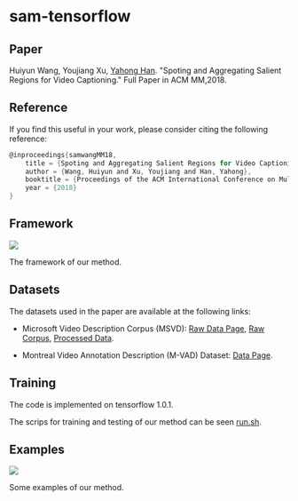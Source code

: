 # sam-tensorflow

## Paper
Huiyun Wang, Youjiang Xu, [Yahong Han](http://cs.tju.edu.cn/faculty/hanyahong/). "Spoting and Aggregating Salient Regions for Video Captioning." 
Full Paper in ACM MM,2018.

## Reference
If you find this useful in your work, please consider citing the following reference:
```c
@inproceedings{samwangMM18,
    title = {Spoting and Aggregating Salient Regions for Video Captioning},
    author = {Wang, Huiyun and Xu, Youjiang and Han, Yahong},
    booktitle = {Proceedings of the ACM International Conference on Multimedia (ACM MM)},
    year = {2018}
}
```

## Framework
![](https://github.com/HuiyunWang/sam-tensorflow/blob/master/figure/framework.png)

The framework of our method.

## Datasets
The datasets used in the paper are available at the following links:

* Microsoft Video Description Corpus (MSVD):
[Raw Data Page](http://www.cs.utexas.edu/users/ml/clamp/videoDescription/), [Raw Corpus](https://www.microsoft.com/en-us/download/details.aspx?id=52422&from=http%3A%2F%2Fresearch.microsoft.com%2Fen-us%2Fdownloads%2F38cf15fd-b8df-477e-a4e4-a4680caa75af%2Fdefault.aspx), [Processed Data](https://www.dropbox.com/sh/4ecwl7zdha60xqo/AAC_TAsR7SkEYhkSdAFKcBlMa?dl=0).

* Montreal Video Annotation Description (M-VAD) Dataset:
[Data Page](http://www.mila.umontreal.ca/Home/public-datasets/montreal-video-annotation-dataset).

## Training
The code is implemented on tensorflow 1.0.1.

The scrips for training and testing of our method can be seen [run.sh](https://github.com/HuiyunWang/sam-tensorflow/blob/master/run.sh).


## Examples
![](https://github.com/HuiyunWang/sam-tensorflow/blob/master/figure/visualization.png)

Some examples of our method.
